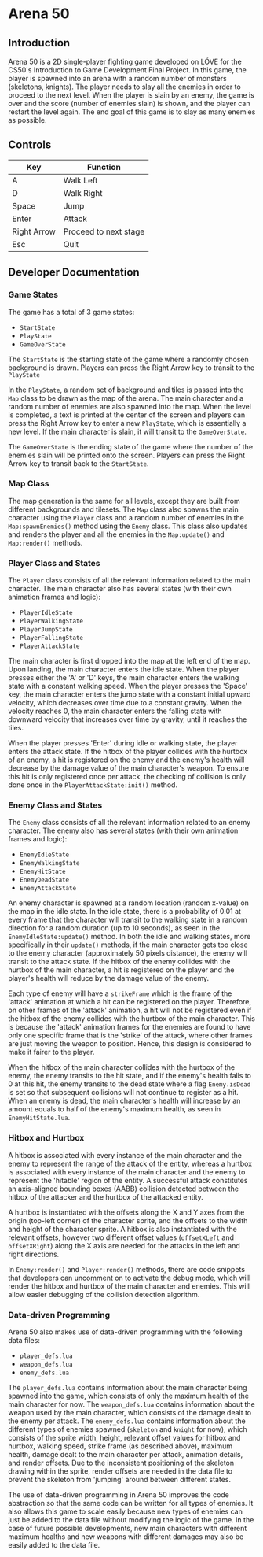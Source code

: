 # Arena 50

## Introduction

Arena 50 is a 2D single-player fighting game developed on LÖVE for the CS50's Introduction to Game Development Final Project. In this game, the player is spawned into an arena with a random number of monsters (skeletons, knights). The player needs to slay all the enemies in order to proceed to the next level. When the player is slain by an enemy, the game is over and the score (number of enemies slain) is shown, and the player can restart the level again. The end goal of this game is to slay as many enemies as possible.

## Controls

|    Key    |  Function  |
|-----------|------------|
|     A     | Walk Left  |
|     D     | Walk Right |
|   Space   |   Jump     |
|   Enter   |   Attack   |
|Right Arrow|Proceed to next stage|
|    Esc    |   Quit     |

## Developer Documentation

### Game States

The game has a total of 3 game states:
- `StartState`
- `PlayState`
- `GameOverState`

The `StartState` is the starting state of the game where a randomly chosen background is drawn. Players can press the Right Arrow key to transit to the `PlayState`

In the `PlayState`, a random set of background and tiles is passed into the `Map` class to be drawn as the map of the arena. The main character and a random number of enemies are also spawned into the map. When the level is completed, a text is printed at the center of the screen and players can press the Right Arrow key to enter a new `PlayState`, which is essentially a new level. If the main character is slain, it will transit to the `GameOverState`.

The `GameOverState` is the ending state of the game where the number of the enemies slain will be printed onto the screen. Players can press the Right Arrow key to transit back to the `StartState`.

### Map Class

The map generation is the same for all levels, except they are built from different backgrounds and tilesets. The `Map` class also spawns the main character using the `Player` class and a random number of enemies in the `Map:spawnEnemies()` method using the `Enemy` class. This class also updates and renders the player and all the enemies in the `Map:update()` and `Map:render()` methods.

### Player Class and States

The `Player` class consists of all the relevant information related to the main character. The main character also has several states (with their own animation frames and logic):

- `PlayerIdleState`
- `PlayerWalkingState`
- `PlayerJumpState`
- `PlayerFallingState`
- `PlayerAttackState`

The main character is first dropped into the map at the left end of the map. Upon landing, the main character enters the idle state. When the player presses either the 'A' or 'D' keys, the main character enters the walking state with a constant walking speed. When the player presses the 'Space' key, the main character enters the jump state with a constant initial upward velocity, which decreases over time due to a constant gravity. When the velocity reaches 0, the main character enters the falling state with downward velocity that increases over time by gravity, until it reaches the tiles. 

When the player presses 'Enter' during idle or walking state, the player enters the attack state. If the hitbox of the player collides with the hurtbox of an enemy, a hit is registered on the enemy and the enemy's health will decrease by the damage value of the main character's weapon. To ensure this hit is only registered once per attack, the checking of collision is only done once in the `PlayerAttackState:init()` method.

### Enemy Class and States

The `Enemy` class consists of all the relevant information related to an enemy character. The enemy also has several states (with their own animation frames and logic):

- `EnemyIdleState`
- `EnemyWalkingState`
- `EnemyHitState`
- `EnemyDeadState`
- `EnemyAttackState`

An enemy character is spawned at a random location (random x-value) on the map in the idle state. In the idle state, there is a probability of 0.01 at every frame that the character will transit to the walking state in a random direction for a random duration (up to 10 seconds), as seen in the `EnemyIdleState:update()` method. In both the idle and walking states, more specifically in their `update()` methods, if the main character gets too close to the enemy character (approximately 50 pixels distance), the enemy will transit to the attack state. If the hitbox of the enemy collides with the hurtbox of the main character, a hit is registered on the player and the player's health will reduce by the damage value of the enemy.

Each type of enemy will have a `strikeFrame` which is the frame of the 'attack' animation at which a hit can be registered on the player. Therefore, on other frames of the 'attack' animation, a hit will not be registered even if the hitbox of the enemy collides with the hurtbox of the main character. This is because the 'attack' animation frames for the enemies are found to have only one specific frame that is the 'strike' of the attack, where other frames are just moving the weapon to position. Hence, this design is considered to make it fairer to the player.

When the hitbox of the main character collides with the hurtbox of the enemy, the enemy transits to the hit state, and if the enemy's health falls to 0 at this hit, the enemy transits to the dead state where a flag `Enemy.isDead` is set so that subsequent collisions will not continue to register as a hit. When an enemy is dead, the main character's health will increase by an amount equals to half of the enemy's maximum health, as seen in `EnemyHitState.lua`.

### Hitbox and Hurtbox

A hitbox is associated with every instance of the main character and the enemy to represent the range of the attack of the entity, whereas a hurtbox is associated with every instance of the main character and the enemy to represent the 'hitable' region of the entity. A successful attack constitutes an axis-aligned bounding boxes (AABB) collision detected between the hitbox of the attacker and the hurtbox of the attacked entity.

A hurtbox is instantiated with the offsets along the X and Y axes from the origin (top-left corner) of the character sprite, and the offsets to the width and height of the character sprite. A hitbox is also instantiated with the relevant offsets, however two different offset values (`offsetXLeft` and `offsetXRight`) along the X axis are needed for the attacks in the left and right directions.

In `Enemy:render()` and `Player:render()` methods, there are code snippets that developers can uncomment on to activate the debug mode, which will render the hitbox and hurtbox of the main character and enemies. This will allow easier debugging of the collision detection algorithm.

### Data-driven Programming

Arena 50 also makes use of data-driven programming with the following data files:

- `player_defs.lua`
- `weapon_defs.lua`
- `enemy_defs.lua`

The `player_defs.lua` contains information about the main character being spawned into the game, which consists of only the maximum health of the main character for now. The `weapon_defs.lua` contains information about the weapon used by the main character, which consists of the damage dealt to the enemy per attack. The `enemy_defs.lua` contains information about the different types of enemies spawned (`skeleton` and `knight` for now), which consists of the sprite width, height, relevant offset values for hitbox and hurtbox, walking speed, strike frame (as described above), maximum health, damage dealt to the main character per attack, animation details, and render offsets. Due to the inconsistent positioning of the skeleton drawing within the sprite, render offsets are needed in the data file to prevent the skeleton from 'jumping' around between different states.

The use of data-driven programming in Arena 50 improves the code abstraction so that the same code can be written for all types of enemies. It also allows this game to scale easily because new types of enemies can just be added to the data file without modifying the logic of the game. In the case of future possible developments, new main characters with different maximum healths and new weapons with different damages may also be easily added to the data file.